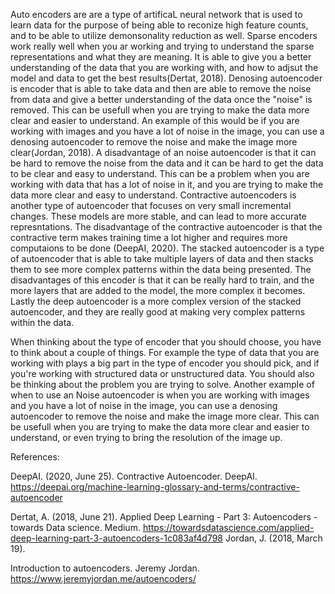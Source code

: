 Auto encoders are are a type of artificaL neural network that is used to learn data for the purpose of being able to reconize high feature counts, and to be able to utilize demonsonality reduction as well. Sparse encoders work really well when you ar working and trying to understand the sparse representations and what they are meaning. It is able to give you a better understanding of the data that you are working with, and how to adjsut the model and data to get the best results(Dertat, 2018). Denosing autoencoder is encoder that is able to take data and then are able to remove the noise from data and give a better understanding of the data once the "noise" is removed. This can be usefull when you are trying to make the data more clear and easier to understand. An example of this would be if you are working with images and you have a lot of noise in the image, you can use a denosing autoencoder to remove the noise and make the image more clear(Jordan, 2018). A disadvantage of an noise autoencoder is that it can be hard to remove the noise from the data and it can be hard to get the data to be clear and easy to understand. This can be a problem when you are working with data that has a lot of noise in it, and you are trying to make the data more clear and easy to understand. Contractive autoencoders is another type of autoencoder that focuses on very small incremental changes. These models are more stable, and can lead to more accurate represntations. The disadvantage of the contractive autoencoder is that the contractive term makes training time a lot higher and requires more computaions to be done (DeepAI, 2020). The stacked autoencoder is a type of autoencoder that is able to take multiple layers of data and then stacks them to see more complex patterns within the data being presented. The disadvantages of this encoder is that it can be really hard to train, and the more layers that are added to the model, the more complex it becomes. Lastly the deep autoencoder is a more complex version of the stacked autoencoder, and they are really good at making very complex patterns within the data. 

When thinking about the type of encoder that you should choose, you have to think about a couple of things. For example the type of data that you are working with plays a big part in the type of encoder you should pick, and if you're working with structured data or unstructured data. You should also be thinking about the problem you are trying to solve. Another example of when to use an Noise autoencoder is when you are working with images and you have a lot of noise in the image, you can use a denosing autoencoder to remove the noise and make the image more clear. This can be usefull when you are trying to make the data more clear and easier to understand, or even trying to bring the resolution of the image up.


References:

DeepAI. (2020, June 25). Contractive Autoencoder. DeepAI. https://deepai.org/machine-learning-glossary-and-terms/contractive-autoencoder 

Dertat, A. (2018, June 21). Applied Deep Learning - Part 3: Autoencoders - towards Data science. Medium. https://towardsdatascience.com/applied-deep-learning-part-3-autoencoders-1c083af4d798 Jordan, J. (2018, March 19). 

Introduction to autoencoders. Jeremy Jordan. https://www.jeremyjordan.me/autoencoders/
